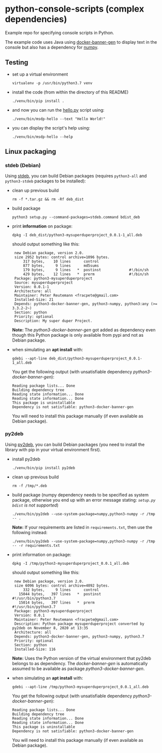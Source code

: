 # python-console-scripts (complex dependencies)
Example repo for specifying console scripts in Python.

The example code uses Java using [docker-banner-gen](https://pypi.org/project/docker-banner-gen/) 
to display text in the console but also has a dependency for [numpy](https://pypi.org/project/numpy/).


## Testing

* set up a virtual environment

  ```
  virtualenv -p /usr/bin/python3.7 venv
  ```

* install the code (from within the directory of this README)

  ```
  ./venv/bin/pip install .
  ```

* and now you can run the [hello.py](src/msdp/hello.py) script using:

  ```
  ./venv/bin/msdp-hello --text "Hello World!"
  ```

* you can display the script's help using:

  ```
  ./venv/bin/msdp-hello --help
  ```

## Linux packaging

### stdeb (Debian)

Using [stdeb](https://github.com/astraw/stdeb), you can build Debian packages 
(requires `python3-all` and `python3-stdeb` packages to be installed):

* clean up previous build

  ```commandline
  rm -f *.tar.gz && rm -Rf deb_dist
  ```

* build package

  ```commandline
  python3 setup.py --command-packages=stdeb.command bdist_deb
  ```
* print **information** on package:

  ```commandline
  dpkg -I deb_dist/python3-mysuperduperproject_0.0.1-1_all.deb
  ```
  
  should output something like this:
  
  ```commandline
   new Debian package, version 2.0.
   size 2952 bytes: control archive=1096 bytes.
       317 bytes,    10 lines      control              
       877 bytes,     9 lines      md5sums              
       179 bytes,     9 lines   *  postinst             #!/bin/sh
       429 bytes,    12 lines   *  prerm                #!/bin/sh
   Package: python3-mysuperduperproject
   Source: mysuperduperproject
   Version: 0.0.1-1
   Architecture: all
   Maintainer: Peter Reutemann <fracpete@gmail.com>
   Installed-Size: 21
   Depends: python3-docker-banner-gen, python3-numpy, python3:any (>= 3.3.2-2~)
   Section: python
   Priority: optional
   Description: My super duper Project.
  ```

  **Note:** The *python3-docker-banner-gen* got added as dependency even though
  this Python package is only available from pypi and not as Debian package.
  
* when simulating an **apt install** with:
  
  ```commandline
  gdebi --apt-line deb_dist/python3-mysuperduperproject_0.0.1-1_all.deb
  ```
  
  You get the following output (with unsatisfiable dependency *python3-docker-banner-gen*):
  
  ```commandline
  Reading package lists... Done
  Building dependency tree        
  Reading state information... Done
  Reading state information... Done
  This package is uninstallable
  Dependency is not satisfiable: python3-docker-banner-gen
  ```

  You will need to install this package manually (if even available as Debian package).

### py2deb

Using [py2deb](https://py2deb.readthedocs.io/en/latest/readme.html), you can
build Debian packages (you need to install the library with pip in your virtual
environment first).

* install py2deb

  ```commandline
  ./venv/bin/pip install py2deb
  ```

* clean up previous build

  ```commandline
  rm -f /tmp/*.deb
  ```

* build package (numpy dependency needs to be specified as system package, 
  otherwise you end up with an error message stating: *`setup.py bdist` 
  is not supported*)

  ```commandline
  ./venv/bin/py2deb --use-system-package=numpy,python3-numpy -r /tmp -- .
  ```
  
  **Note:** If your requirements are listed in `requirements.txt`, then use the
  following instead:
  
  ```commandline
  ./venv/bin/py2deb --use-system-package=numpy,python3-numpy -r /tmp -- -r requirements.txt
  ```

* print information on package:

  ```commandline
  dpkg -I /tmp/python3-mysuperduperproject_0.0.1_all.deb
  ```
  
  should output something like this:
  
  ```commandline
   new Debian package, version 2.0.
   size 6096 bytes: control archive=4092 bytes.
       332 bytes,     9 lines      control              
     15044 bytes,   397 lines   *  postinst             #!/usr/bin/python3.7
     15014 bytes,   397 lines   *  prerm                #!/usr/bin/python3.7
   Package: python3-mysuperduperproject
   Version: 0.0.1
   Maintainer: Peter Reutemann <fracpete@gmail.com>
   Description: Python package mysuperduperproject converted by py2deb on November 8, 2020 at 13:35
   Architecture: all
   Depends: python3-docker-banner-gen, python3-numpy, python3.7
   Priority: optional
   Section: python
   Installed-Size: 116
  ```

  **Note:** Uses the Python version of the virtual environment that py2deb belongs to
  as dependency. The *docker-banner-gen* is automatically assumed to be available
  as package *python3-docker-banner-gen*. 
  
* when simulating an **apt install** with:
  
  ```commandline
  gdebi --apt-line /tmp/python3-mysuperduperproject_0.0.1_all.deb
  ```
  
  You get the following output (with unsatisfiable dependency *python3-docker-banner-gen*):
  
  ```commandline
  Reading package lists... Done
  Building dependency tree        
  Reading state information... Done
  Reading state information... Done
  This package is uninstallable
  Dependency is not satisfiable: python3-docker-banner-gen
  ```

  You will need to install this package manually (if even available as Debian package).
  